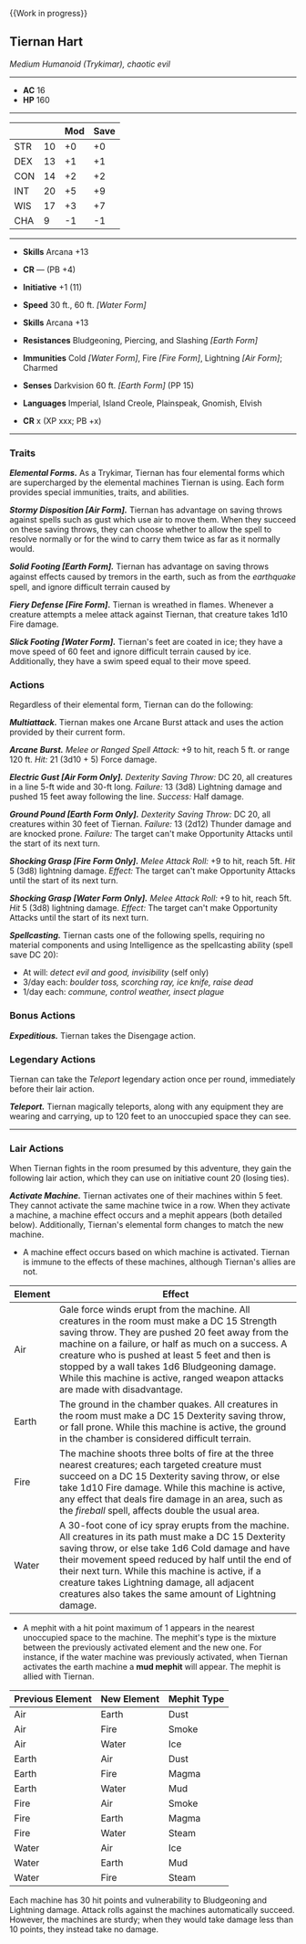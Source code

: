 {{Work in progress}}
## Tiernan Hart
*Medium Humanoid (Trykimar), chaotic evil*
___
- **AC** 16
- **HP** 160
___
|     |    | Mod | Save |
|-----|----|-----|------|
| STR | 10 | +0  | +0   |
| DEX | 13 | +1  | +1   |
| CON | 14 | +2  | +2   |
| INT | 20 | +5  | +9   |
| WIS | 17 | +3  | +7   |
| CHA |  9 | -1  | -1   |
___
- **Skills** Arcana +13
- **CR** — (PB +4)

- **Initiative** +1 (11)
- **Speed** 30 ft., 60 ft. _[Water Form]_
- **Skills** Arcana +13
- **Resistances** Bludgeoning, Piercing, and Slashing _[Earth Form]_
- **Immunities** Cold _[Water Form]_, Fire _[Fire Form]_, Lightning _[Air Form]_; Charmed
- **Senses** Darkvision 60 ft. _[Earth Form]_ (PP 15)
- **Languages** Imperial, Island Creole, Plainspeak, Gnomish, Elvish
- **CR** x (XP xxx; PB +x)
___

### Traits

***Elemental Forms.*** As a Trykimar, Tiernan has four elemental forms which are supercharged by the elemental machines Tiernan is using. Each form provides special immunities, traits, and abilities.

***Stormy Disposition [Air Form].*** Tiernan has advantage on saving throws against spells such as gust which use air to move them. When they succeed on these saving throws, they can choose whether to allow the spell to resolve normally or for the wind to carry them twice as far as it normally would.

***Solid Footing [Earth Form].*** Tiernan has advantage on saving throws against eﬀects caused by tremors in the earth, such as from the _earthquake_ spell, and ignore difficult terrain caused by 

***Fiery Defense [Fire Form].*** Tiernan is wreathed in flames. Whenever a creature attempts a melee attack against Tiernan, that creature takes 1d10 Fire damage.

***Slick Footing [Water Form].*** Tiernan's feet are coated in ice; they have a move speed of 60 feet and ignore difficult terrain caused by ice. Additionally, they have a swim speed equal to their move speed.

### Actions

Regardless of their elemental form, Tiernan can do the following:

***Multiattack.*** Tiernan makes one Arcane Burst attack and uses the action provided by their current form.

***Arcane Burst.*** _Melee or Ranged Spell Attack:_ +9 to hit, reach 5 ft. or range 120 ft. _Hit:_ 21 (3d10 + 5) Force damage.

***Electric Gust [Air Form Only].*** *Dexterity Saving Throw:* DC 20, all creatures in a line 5-ft wide and 30-ft long. *Failure:* 13 (3d8) Lightning damage and pushed 15 feet away following the line. *Success:* Half damage.

***Ground Pound [Earth Form Only].*** *Dexterity Saving Throw:* DC 20, all creatures within 30 feet of Tiernan. *Failure:* 13 (2d12) Thunder damage and are knocked prone. *Failure:* The target can't make Opportunity Attacks until the start of its next turn.

***Shocking Grasp [Fire Form Only].*** *Melee Attack Roll:* +9 to hit, reach 5ft. *Hit* 5 (3d8) lightning damage. *Effect:* The target can't make Opportunity Attacks until the start of its next turn.

***Shocking Grasp [Water Form Only].*** *Melee Attack Roll:* +9 to hit, reach 5ft. *Hit* 5 (3d8) lightning damage. *Effect:* The target can't make Opportunity Attacks until the start of its next turn.

***Spellcasting.*** Tiernan casts one of the following spells, requiring no material components and using Intelligence as the spellcasting ability (spell save DC 20):
- At will: _detect evil and good, invisibility_ (self only)
- 3/day each: _boulder toss, scorching ray, ice knife, raise dead_
- 1/day each: _commune, control weather, insect plague_

### Bonus Actions

***Expeditious.*** Tiernan takes the Disengage action.

### Legendary Actions

Tiernan can take the *Teleport* legendary action once per round, immediately before their lair action.

***Teleport.*** Tiernan magically teleports, along with any equipment they are wearing and carrying, up to 120 feet to an unoccupied space they can see.

---

### Lair Actions
When Tiernan fights in the room presumed by this adventure, they gain the following lair action, which they can use on initiative count 20 (losing ties).

***Activate Machine.*** Tiernan activates one of their machines within 5 feet. They cannot activate the same machine twice in a row. When they activate a machine, a machine effect occurs and a mephit appears (both detailed below). Additionally, Tiernan's elemental form changes to match the new machine.

- A machine effect occurs based on which machine is activated. Tiernan is immune to the effects of these machines, although Tiernan's allies are not.

| Element | Effect                                                                                                                                                                                                                                                                                                                                                                                     |
|---------|--------------------------------------------------------------------------------------------------------------------------------------------------------------------------------------------------------------------------------------------------------------------------------------------------------------------------------------------------------------------------------------------|
| Air     | Gale force winds erupt from the machine. All creatures in the room must make a DC 15 Strength saving throw. They are pushed 20 feet away from the machine on a failure, or half as much on a success. A creature who is pushed at least 5 feet and then is stopped by a wall takes 1d6 Bludgeoning damage. While this machine is active, ranged weapon attacks are made with disadvantage. |
| Earth   | The ground in the chamber quakes. All creatures in the room must make a DC 15 Dexterity saving throw, or fall prone. While this machine is active, the ground in the chamber is considered difficult terrain.                                                                                                                                                                              |
| Fire    | The machine shoots three bolts of fire at the three nearest creatures; each targeted creature must succeed on a DC 15 Dexterity saving throw, or else take 1d10 Fire damage. While this machine is active, any effect that deals fire damage in an area, such as the _fireball_ spell, affects double the usual area.                                                                      |
| Water   | A 30-foot cone of icy spray erupts from the machine. All creatures in its path must make a DC 15 Dexterity saving throw, or else take 1d6 Cold damage and have their movement speed reduced by half until the end of their next turn. While this machine is active, if a creature takes Lightning damage, all adjacent creatures also takes the same amount of Lightning damage.           |

- A mephit with a hit point maximum of 1 appears in the nearest unoccupied space to the machine. The mephit's type is the mixture between the previously activated element and the new one. For instance, if the water machine was previously activated, when Tiernan activates the earth machine a **mud mephit** will appear. The mephit is allied with Tiernan.

| Previous Element  | New Element | Mephit Type |
|-----------|-----------|-------------|
| Air       | Earth     | Dust        |
| Air       | Fire      | Smoke       |
| Air       | Water     | Ice         |
| Earth     | Air       | Dust        |
| Earth     | Fire      | Magma       |
| Earth     | Water     | Mud         |
| Fire      | Air       | Smoke       |
| Fire      | Earth     | Magma       |
| Fire      | Water     | Steam       |
| Water     | Air       | Ice         |
| Water     | Earth     | Mud         |
| Water     | Fire      | Steam       |

Each machine has 30 hit points and vulnerability to Bludgeoning and Lightning damage. Attack rolls against the machines automatically succeed. However, the machines are sturdy; when they would take damage less than 10 points, they instead take no damage.
